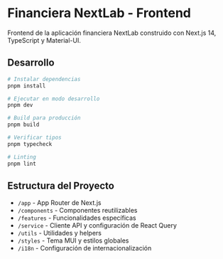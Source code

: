 # Financiera NextLab - Frontend

Frontend de la aplicación financiera NextLab construido con Next.js 14, TypeScript y Material-UI.

## Desarrollo

```bash
# Instalar dependencias
pnpm install

# Ejecutar en modo desarrollo
pnpm dev

# Build para producción
pnpm build

# Verificar tipos
pnpm typecheck

# Linting
pnpm lint
```

## Estructura del Proyecto

- `/app` - App Router de Next.js
- `/components` - Componentes reutilizables
- `/features` - Funcionalidades específicas
- `/service` - Cliente API y configuración de React Query
- `/utils` - Utilidades y helpers
- `/styles` - Tema MUI y estilos globales
- `/i18n` - Configuración de internacionalización
